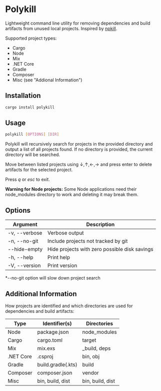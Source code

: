 # Polykill

Lightweight command line utility for removing dependencies and build artifacts from unused local projects. Inspired by [npkill](https://www.npmjs.com/package/npkill#usage).

Supported project types:
- Cargo
- Node
- Mix
- .NET Core
- Gradle
- Composer
- Misc (see "Addional Information")

## Installation

```sh
cargo install polykill
```

## Usage

```sh
polykill [OPTIONS] [DIR]
```

Polykill will recursively search for projects in the provided directory and output a list of all projects found. If no directory is provided, the current directory will be searched.

Move between listed projects using ↓,↑,←,→ and press enter to delete artifacts for the selected project.

Press *q* or *esc* to exit.

**Warning for Node projects:** Some Node applications need their node_modules directory to work and deleting it may break them.

## Options

| Argument       | Description                                   |
| -------------- | --------------------------------------------- |
| -v, --verbose  | Verbose output                                |
| -n, --no-git   | Include projects not tracked by git           |
| --hide-empty   | Hide projects with zero possible disk savings |
| -h, --help     | Print help                                    |
| -V, --version  | Print version                                 |

*--no-git option will slow down project search

## Additional Information

How projects are identified and which directories are used for dependencies and build artifacts:

| Type      | Identifier(s)      | Directories      |
| --------- | ------------------ | ---------------- |
| Node      | package.json       | node_modules     |
| Cargo     | cargo.toml         | target           |
| Mix       | mix.exs            | _build, deps     |
| .NET Core | .csproj            | bin, obj         |
| Gradle    | build.gradle(.kts) | build            |
| Composer  | composer.json      | vendor           |
| Misc      | bin, build, dist   | bin, build, dist |
